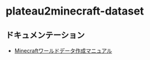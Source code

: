 # plateau2minecraft-dataset
## ドキュメンテーション
* [Minecraftワールドデータ作成マニュアル](https://docs.google.com/document/d/1vw02NjelapY3IMJVfga8n8ZX2VdpYUv85k41fMS-QxU/edit?usp=sharing)